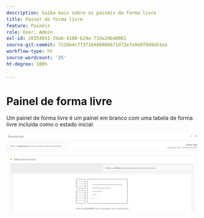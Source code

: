 ```yaml
---
description: Saiba mais sobre os painéis de forma livre
title: Painel de forma livre
feature: Painéis
role: User, Admin
exl-id: 20354931-29a6-4180-b24a-73da24b40061
source-git-commit: 7226b4c77371b486006671d72efa9e0f0d9eb1ea
workflow-type: ht
source-wordcount: '25'
ht-degree: 100%

---
```


# Painel de forma livre

Um painel de forma livre é um painel em branco com uma tabela de forma livre incluída como o estado inicial.

![](assets/freeform-panel.png)
